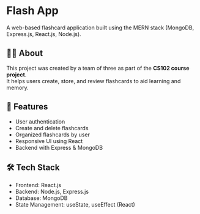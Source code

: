 # Flash App

A web-based flashcard application built using the MERN stack (MongoDB, Express.js, React.js, Node.js).

## 👩‍💻 About

This project was created by a team of three as part of the **CS102 course project**.  
It helps users create, store, and review flashcards to aid learning and memory.

## 🚀 Features

- User authentication
- Create and delete flashcards
- Organized flashcards by user
- Responsive UI using React
- Backend with Express & MongoDB

## 🛠 Tech Stack

- Frontend: React.js
- Backend: Node.js, Express.js
- Database: MongoDB
- State Management: useState, useEffect (React)
